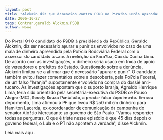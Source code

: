 ```yaml
---
layout: post
title: "Alckmin diz que denúncias contra PSDB na Para?ba serão apuradas"
date: 2006-10-27
tags: Contran,geraldo Alckmin,PSDB
author: None
---
```

Do Portal G1
O candidato do PSDB à presidência da República, Geraldo Alckmin, diz ser necessário apurar e punir os envolvidos no caso de uma mala de dinheiro apreendida pela Pol?cia Rodoviária Federal com o assessor do candidato tucano à reeleição da Para?ba, Cássio Cunha Lima. De acordo com as investigações, o dinheiro seria usado em troca de apoio de vereadores e prefeitos do Estado. Questionado sobre a denúncia, Alckmin limitou-se a afirmar que é necessário \"apurar e punir\".
O candidato também evitou fazer comentários sobre a descoberta, pela Pol?cia Federal, de um falso \"laranja\" supostamente envolvido na compra do dossiê anti-tucano. As investigações apontam que o suposto laranja, Agnaldo Henrique Lima, teria sido orientado pela secretária-executiva do PSDB de Pouso Alegre (MG), Rosely Souza Pantaleão, a prestar falso depoimento.
Em seu depoimento, Lima afirmou à PF que levou R$ 250 mil em dinheiro para Hamilton Lacerda, ex-coordenador de comunicação da campanha do senador Alo?sio Mercadante ao governo de São Paulo. \"Vamos responder todas as perguntas. O que é triste nesse episódio é que 45 dias depois o governo federal, o Lula e o PT não apontem a verdade\", disse Alckmin.





Leia mais aqui. 